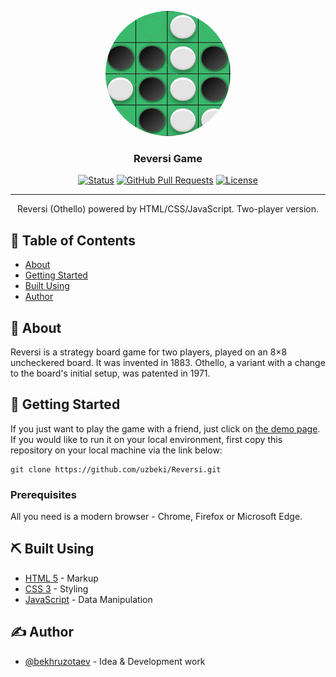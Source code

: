 <p align="center" style="border-radius: 50%;">
  <a href="" rel="noopener" style="border-radius: 50%;"> 
 <img style="border-radius: 50%;" width=200px height=200px src="static\game_shot.jpg" alt="Project logo"></a>
</p>

<h3 align="center">Reversi Game</h3>

<div align="center">

[![Status](https://img.shields.io/badge/status-active-success.svg)]()
[![GitHub Pull Requests](https://img.shields.io/github/issues-pr/kylelobo/The-Documentation-Compendium.svg)](https://github.com/kylelobo/The-Documentation-Compendium/pulls)
[![License](https://img.shields.io/badge/license-MIT-blue.svg)](/LICENSE)

</div>

---

<p align="center"> Reversi (Othello) powered by HTML/CSS/JavaScript. Two-player version.
    <br> 
</p>

## 📝 Table of Contents

- [About](#about)
- [Getting Started](#getting_started)
- [Built Using](#built_using)
- [Author](#author)


## 🧐 About <a name = "about"></a>

Reversi is a strategy board game for two players, played on an 8×8 uncheckered board. It was invented in 1883. Othello, a variant with a change to the board's initial setup, was patented in 1971.

## 🏁 Getting Started <a name = "getting_started"></a>

If you just want to play the game with a friend, just click on [the demo page](https://uzbeki.github.io/Reversi/). 
If you would like to run it on your local environment, first copy this repository on your local machine via the link below:
```
git clone https://github.com/uzbeki/Reversi.git
```

### Prerequisites

All you need is a modern browser - Chrome, Firefox or Microsoft Edge.

## ⛏️ Built Using <a name = "built_using"></a>

- [HTML 5](https://developer.mozilla.org/en-US/docs/Web/HTML/) - Markup
- [CSS 3](https://developer.mozilla.org/en-US/docs/Web/CSS/) - Styling
- [JavaScript](https://developer.mozilla.org/en-US/docs/Web/JavaScript) - Data Manipulation

## ✍️ Author <a name = "author"></a>

- [@bekhruzotaev](https://bekhruz.com) - Idea & Development work
